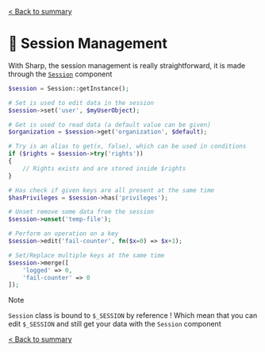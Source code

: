 [< Back to summary](../README.md)

# 🔏 Session Management

With Sharp, the session management is really straightforward, it is made
through the [`Session`](../../src/Classes/Env/Session.php) component

```php
$session = Session::getInstance();

# Set is used to edit data in the session
$session->set('user', $myUserObject);

# Get is used to read data (a default value can be given)
$organization = $session->get('organization', $default);

# Try is an alias to get(x, false), which can be used in conditions
if ($rights = $session->try('rights'))
{
    // Rights exists and are stored inside $rights
}

# Has check if given keys are all present at the same time
$hasPrivileges = $session->has('privileges');

# Unset remove some data from the session
$session->unset('temp-file');

# Perform an operation on a key
$session->edit('fail-counter', fn($x=0) => $x+1);

# Set/Replace multiple keys at the same time
$session->merge([
    'logged' => 0,
    'fail-counter' => 0
]);
```

> [!NOTE]
> `Session` class is bound to `$_SESSION` by reference !
> Which mean that you can edit `$_SESSION` and still get your data with the `Session` component

[< Back to summary](../README.md)